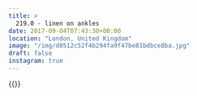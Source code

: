 ```yaml
---
title: >
  219.0 - linen on ankles
date: 2017-09-04T07:43:30+00:00
location: "London, United Kingdom"
image: "/img/d0512c52f4b294fa9f47be81bdbce8ba.jpg"
draft: false
instagram: true
---
```


{{<photo src="/img/d0512c52f4b294fa9f47be81bdbce8ba.jpg">}}
